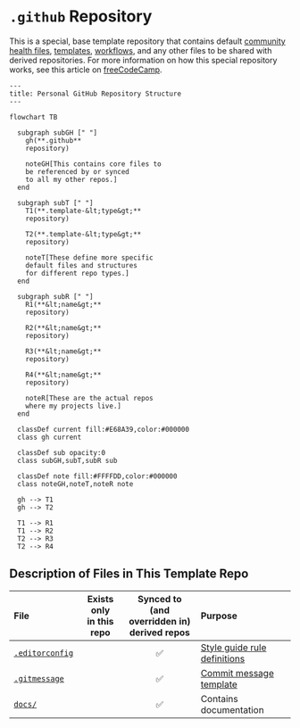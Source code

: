 # `.github` Repository <!-- omit from toc -->

This is a special, base template repository that contains
default [community health files][health], [templates][templates],
[workflows][workflows], and any other files
to be shared with derived repositories.
For more information on how this special repository works,
see this article on [freeCodeCamp][freeCodeCamp].

```mermaid
---
title: Personal GitHub Repository Structure
---

flowchart TB

  subgraph subGH [" "]
    gh(**.github**
    repository)

    noteGH[This contains core files to
    be referenced by or synced
    to all my other repos.]
  end

  subgraph subT [" "]
    T1(**.template-&lt;type&gt;**
    repository)

    T2(**.template-&lt;type&gt;**
    repository)

    noteT[These define more specific
    default files and structures
    for different repo types.]
  end

  subgraph subR [" "]
    R1(**&lt;name&gt;**
    repository)

    R2(**&lt;name&gt;**
    repository)

    R3(**&lt;name&gt;**
    repository)

    R4(**&lt;name&gt;**
    repository)

    noteR[These are the actual repos
    where my projects live.]
  end

  classDef current fill:#E68A39,color:#000000
  class gh current

  classDef sub opacity:0
  class subGH,subT,subR sub

  classDef note fill:#FFFFDD,color:#000000
  class noteGH,noteT,noteR note

  gh --> T1
  gh --> T2

  T1 --> R1
  T1 --> R2
  T2 --> R3
  T2 --> R4
```

## Description of Files in This Template Repo

| File                            | Exists only</br>in this repo | Synced to<br/>(and overridden in)<br/>derived repos | Purpose                                     |
| :------------------------------ | :--------------------------: | :-------------------------------------------------: | :------------------------------------------ |
| [`.editorconfig`][editorConfig] |                              |                         ✅                          | [Style guide rule definitions][styleGuides] |
| [`.gitmessage`][message]        |                              |                         ✅                          | [Commit message template][messageGuide]     |
| [`docs/`][docs]                 |                              |                         ✅                          | Contains documentation                      |

<!-- Source Code URIs -->

[docs]: ./docs/
[editorConfig]: ./.editorconfig
[message]: ./.gitmessage
[messageGuide]: ./docs/StyleGuides.md#commit-messages
[styleGuides]: ./docs/StyleGuides.md

<!-- Public URIs -->

[freeCodeCamp]: https://www.freecodecamp.org/news/how-to-use-the-dot-github-repository
[health]: https://docs.github.com/en/communities/setting-up-your-project-for-healthy-contributions/creating-a-default-community-health-file
[templates]: https://docs.github.com/en/communities/using-templates-to-encourage-useful-issues-and-pull-requests/configuring-issue-templates-for-your-repository
[workflows]: https://docs.github.com/en/actions/how-tos/writing-workflows

